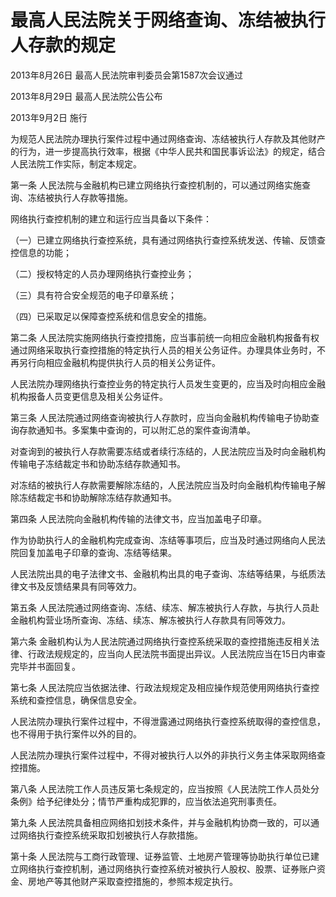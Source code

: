 # 最高人民法院关于网络查询、冻结被执行人存款的规定

2013年8月26日 最高人民法院审判委员会第1587次会议通过

2013年8月29日 最高人民法院公告公布

2013年9月2日 施行



为规范人民法院办理执行案件过程中通过网络查询、冻结被执行人存款及其他财产的行为，进一步提高执行效率，根据《中华人民共和国民事诉讼法》的规定，结合人民法院工作实际，制定本规定。

第一条 人民法院与金融机构已建立网络执行查控机制的，可以通过网络实施查询、冻结被执行人存款等措施。

网络执行查控机制的建立和运行应当具备以下条件：

（一）已建立网络执行查控系统，具有通过网络执行查控系统发送、传输、反馈查控信息的功能；

（二）授权特定的人员办理网络执行查控业务；

（三）具有符合安全规范的电子印章系统；

（四）已采取足以保障查控系统和信息安全的措施。

第二条 人民法院实施网络执行查控措施，应当事前统一向相应金融机构报备有权通过网络采取执行查控措施的特定执行人员的相关公务证件。办理具体业务时，不再另行向相应金融机构提供执行人员的相关公务证件。

人民法院办理网络执行查控业务的特定执行人员发生变更的，应当及时向相应金融机构报备人员变更信息及相关公务证件。

第三条 人民法院通过网络查询被执行人存款时，应当向金融机构传输电子协助查询存款通知书。多案集中查询的，可以附汇总的案件查询清单。

对查询到的被执行人存款需要冻结或者续行冻结的，人民法院应当及时向金融机构传输电子冻结裁定书和协助冻结存款通知书。

对冻结的被执行人存款需要解除冻结的，人民法院应当及时向金融机构传输电子解除冻结裁定书和协助解除冻结存款通知书。

第四条 人民法院向金融机构传输的法律文书，应当加盖电子印章。

作为协助执行人的金融机构完成查询、冻结等事项后，应当及时通过网络向人民法院回复加盖电子印章的查询、冻结等结果。

人民法院出具的电子法律文书、金融机构出具的电子查询、冻结等结果，与纸质法律文书及反馈结果具有同等效力。

第五条 人民法院通过网络查询、冻结、续冻、解冻被执行人存款，与执行人员赴金融机构营业场所查询、冻结、续冻、解冻被执行人存款具有同等效力。

第六条 金融机构认为人民法院通过网络执行查控系统采取的查控措施违反相关法律、行政法规规定的，应当向人民法院书面提出异议。人民法院应当在15日内审查完毕并书面回复。

第七条 人民法院应当依据法律、行政法规规定及相应操作规范使用网络执行查控系统和查控信息，确保信息安全。

人民法院办理执行案件过程中，不得泄露通过网络执行查控系统取得的查控信息，也不得用于执行案件以外的目的。

人民法院办理执行案件过程中，不得对被执行人以外的非执行义务主体采取网络查控措施。

第八条 人民法院工作人员违反第七条规定的，应当按照《人民法院工作人员处分条例》给予纪律处分；情节严重构成犯罪的，应当依法追究刑事责任。

第九条 人民法院具备相应网络扣划技术条件，并与金融机构协商一致的，可以通过网络执行查控系统采取扣划被执行人存款措施。

第十条 人民法院与工商行政管理、证券监管、土地房产管理等协助执行单位已建立网络执行查控机制，通过网络执行查控系统对被执行人股权、股票、证券账户资金、房地产等其他财产采取查控措施的，参照本规定执行。